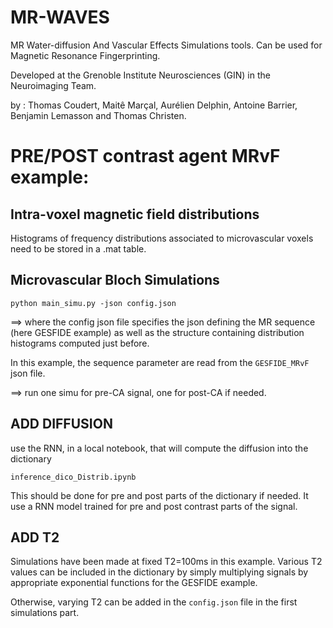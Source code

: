 # MR-WAVES
MR Water-diffusion And Vascular Effects Simulations tools. Can be used for Magnetic Resonance Fingerprinting.

Developed at the Grenoble Institute Neurosciences (GIN) in the Neuroimaging Team.

by : Thomas Coudert, Maitê Marçal, Aurélien Delphin, Antoine Barrier, Benjamin Lemasson and Thomas Christen.


# PRE/POST contrast agent MRvF example:
## Intra-voxel magnetic field distributions

Histograms of frequency distributions associated to microvascular voxels need to be stored in a .mat table.

## Microvascular Bloch Simulations
```
python main_simu.py -json config.json
```
==> where the config json file specifies the json defining the MR sequence (here GESFIDE example) as well as the structure containing distribution histograms computed just before.

In this example, the sequence parameter are read from the `GESFIDE_MRvF` json file. 

==> run one simu for pre-CA signal, one for post-CA if needed.

## ADD DIFFUSION
use the RNN, in a local notebook, that will compute the diffusion into the dictionary
```
inference_dico_Distrib.ipynb
```
This should be done for pre and post parts of the dictionary if needed. It use a RNN model trained for pre and post contrast parts of the signal. 

## ADD T2
Simulations have been made at fixed T2=100ms in this example. Various T2 values can be included in the dictionary by simply multiplying signals by appropriate exponential functions for the GESFIDE example. 

Otherwise, varying T2 can be added in the `config.json` file in the first simulations part.


